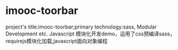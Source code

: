 # imooc-toorbar
project's title:imooc-toorbar;primary 
technology:sass, Modular Development etc.
Javascript 模块化开发demo，运用了css预编译sass，requirejs模块化加载,javascript面向对象编程
